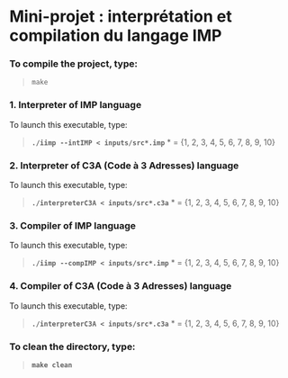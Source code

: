 # Mini-projet : interprétation et compilation du langage IMP


 ### To compile the project, type:<br>
><code>make</code><br>

### 1. Interpreter of IMP language<br>
  To launch this executable, type:<br>
><code>**./iimp --intIMP < inputs/src*.imp**</code> * = {1, 2, 3, 4, 5, 6, 7, 8, 9, 10}

### 2. Interpreter of C3A (Code à 3 Adresses) language<br>
  To launch this executable, type:<br>
><code>**./interpreterC3A < inputs/src*.c3a**</code> * = {1, 2, 3, 4, 5, 6, 7, 8, 9, 10}

### 3. Compiler of IMP language<br>
  To launch this executable, type:<br>
><code>**./iimp --compIMP < inputs/src*.imp**</code> * = {1, 2, 3, 4, 5, 6, 7, 8, 9, 10}

### 4. Compiler of C3A (Code à 3 Adresses) language<br>
  To launch this executable, type:<br>
><code>**./interpreterC3A < inputs/src*.c3a**</code> * = {1, 2, 3, 4, 5, 6, 7, 8, 9, 10}

### To clean the directory, type:
><code>**make clean**</code><br>

  

